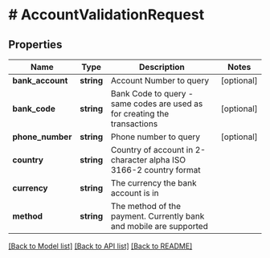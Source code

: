 # # AccountValidationRequest

## Properties

Name | Type | Description | Notes
------------ | ------------- | ------------- | -------------
**bank_account** | **string** | Account Number to query | [optional] 
**bank_code** | **string** | Bank Code to query - same codes are used as for creating the transactions | [optional] 
**phone_number** | **string** | Phone number to query | [optional] 
**country** | **string** | Country of account in 2-character alpha ISO 3166-2 country format | 
**currency** | **string** | The currency the bank account is in | 
**method** | **string** | The method of the payment. Currently bank and mobile are supported | 

[[Back to Model list]](../../README.md#documentation-for-models) [[Back to API list]](../../README.md#documentation-for-api-endpoints) [[Back to README]](../../README.md)


